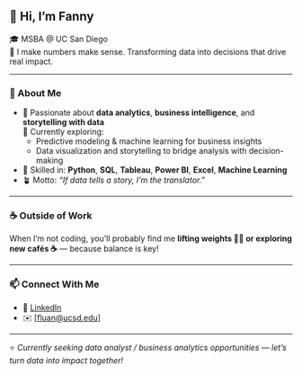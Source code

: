 ## 👋 Hi, I’m Fanny  

🎓 MSBA @ UC San Diego  
🌼 I make numbers make sense. Transforming data into decisions that drive real impact.  

---

### 🚀 About Me  
- 💼 Passionate about **data analytics**, **business intelligence**, and **storytelling with data**  
🌱 Currently exploring:  
  - Predictive modeling & machine learning for business insights  
  - Data visualization and storytelling to bridge analysis with decision-making
- 🧠 Skilled in: **Python**, **SQL**, **Tableau**, **Power BI**, **Excel**, **Machine Learning**   
- 🪴 Motto: *“If data tells a story, I’m the translator.”*  
---

### ☕️ Outside of Work  
When I’m not coding, you’ll probably find me **lifting weights 🏋️‍♀️ or exploring new cafés ☕️** — because balance is key!  

---

### 📫 Connect With Me  
- 💼 [LinkedIn](https://www.linkedin.com/in/fang-yu-luan)  
- ✉️ [fluan@ucsd.edu]  

---

⭐ *Currently seeking data analyst / business analytics opportunities — let’s turn data into impact together!*
